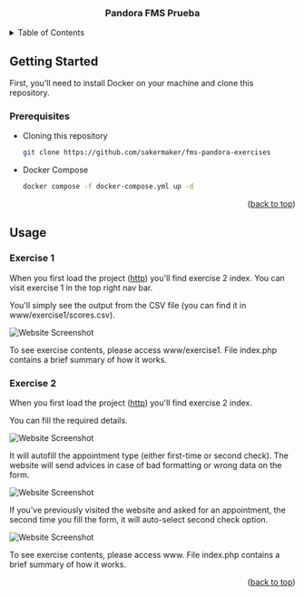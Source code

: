 <a id="readme-top"></a>

<br />
<div align="center">

  <h3 align="center">Pandora FMS Prueba</h3>

</div>

<details>
  <summary>Table of Contents</summary>
  <ol>
    <li>
      <a href="#getting-started">Getting Started</a>
      <ul>
        <li><a href="#prerequisites">Prerequisites</a></li>
      </ul>
    </li>
    <li><a href="#usage">Usage</a>
      <ul>
        <li><a href="#exercise-1">Exercise 1</a></li>
        <li><a href="#exercise-2">Exercise 2</a></li>
      </ul>
    </li>
    
  </ol>
</details>

## Getting Started

First, you'll need to install Docker on your machine and clone this repository.

### Prerequisites

* Cloning this repository
  ```sh
  git clone https://github.com/sakermaker/fms-pandora-exercises
  ```

* Docker Compose
  ```sh
  docker compose -f docker-compose.yml up -d
  ```

<p align="right">(<a href="#readme-top">back to top</a>)</p>


<!-- USAGE EXAMPLES -->
## Usage

### Exercise 1
When you first load the project ([http](http://localhost/)) you'll find exercise 2 index.
You can visit exercise 1 in the top right nav bar.

You'll simply see the output from the CSV file (you can find it in www/exercise1/scores.csv).

![Website Screenshot](https://i.imgur.com/V2A34T9.png)

To see exercise contents, please access www/exercise1. File index.php contains a brief summary of how it works.

### Exercise 2
When you first load the project ([http](http://localhost/)) you'll find exercise 2 index.

You can fill the required details.

![Website Screenshot](https://i.imgur.com/YVNuRXA.png)

It will autofill the appointment type (either first-time or second check).
The website will send advices in case of bad formatting or wrong data on the form.

![Website Screenshot](https://i.imgur.com/4bB5Xiz.png)

If you've previously visited the website and asked for an appointment, the second time you fill the form, it will auto-select second check option.

![Website Screenshot](https://i.imgur.com/ZsLARwg.png)

To see exercise contents, please access www. File index.php contains a brief summary of how it works.

<p align="right">(<a href="#readme-top">back to top</a>)</p>